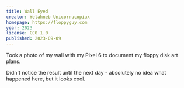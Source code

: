 ```yaml
---
title: Wall Eyed
creator: Yelahneb Unicornucopiax
homepage: https://floppyguy.com
year: 2023
license: CC0 1.0
published: 2023-09-09
---
```


Took a photo of my wall with my Pixel 6 to document my floppy disk art plans.

Didn't notice the result until the next day - absolutely no idea what happened
here, but it looks cool.
